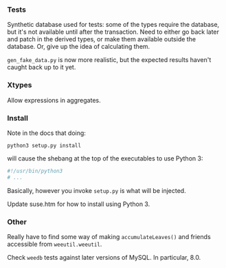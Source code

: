 ### Tests

Synthetic database used for tests: some of the types require the database, but it's not available until
after the transaction. Need to either go back later and patch in the derived types, or make them
available outside the database. Or, give up the idea of calculating them.

`gen_fake_data.py` is now more realistic, but the expected results haven't caught back up to it yet.

### Xtypes
Allow expressions in aggregates.

### Install
Note in the docs that doing:
```shell script
python3 setup.py install
```
will cause the shebang at the top of the executables to use Python 3:
```python
#!/usr/bin/python3
# ...
```
Basically, however you invoke `setup.py` is what will be injected.

Update suse.htm for how to install using Python 3.

### Other
Really have to find some way of making `accumulateLeaves()` and friends accessible
from `weeutil.weeutil`.

Check `weedb` tests against later versions of MySQL. In particular, 8.0.